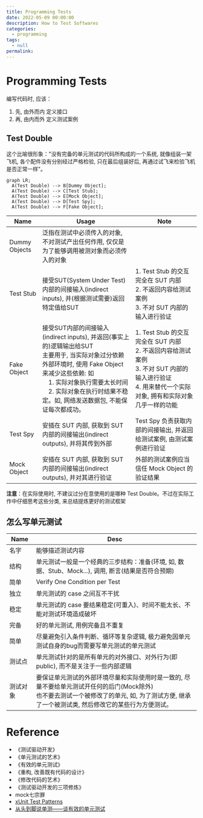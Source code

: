 ```yaml
---
title: Programming Tests
date: 2022-05-09 00:00:00
description: How to Test Softwares
categories: 
  - programming
tags: 
  - null
permalink:
---
```


# Programming Tests
编写代码时, 应该：
1. 先, 由外而内 定义接口
2. 再, 由内而外 定义测试案例

## Test Double
这个比喻很形象："没有完备的单元测试的代码所构成的⼀个系统, 就像组装⼀架飞机, 各个配件没有分别经过严格检验, 只在最后组装好后, 再通过试飞来检验飞机是否正常⼀样"。

```mermaid 
graph LR;
  A(Test Double) --> B[Dummy Object];
  A(Test Double) --> C[Test Stub];
  A(Test Double) --> E[Mock Object];
  A(Test Double) --> D[Test Spy];
  A(Test Double) --> F[Fake Object];
```

Name | Usage | Note
--- | --- | ---
Dummy Objects | 泛指在测试中必须传入的对象, 不对测试产出任何作用, 仅仅是为了能够调用被测对象而必须传入的对象 |
Test Stub | 接受SUT(System Under Test)内部的间接输入(indirect inputs), 并(根据测试需要)返回特定值给SUT | 1. Test Stub 的交互完全在 SUT 内部<br>2. 不返回内容给测试案例<br>3. 不对 SUT 内部的输入进行验证
Fake Object | 接受SUT内部的间接输入(indirect inputs), 并返回(事实上的)逻辑输出给SUT<br>主要用于, 当实际对象过分依赖外部环境时, 使用 Fake Object 来减少这些依赖: 如 <br>&ensp;&ensp;1. 实际对象执行需要太长时间<br>&ensp;&ensp;2. 实际对象在执行时结果不稳定。如, 网络发送数据包, 不能保证每次都成功。 | 1. Test Stub 的交互完全在 SUT 内部<br>2. 不返回内容给测试案例<br>3. 不对 SUT 内部的输入进行验证<br>4. 用来替代一个实际对象, 拥有和实际对象几乎一样的功能
Test Spy | 安插在 SUT 内部, 获取到 SUT 内部的间接输出(indirect outputs), 并将其传到外部 | Test Spy 负责获取内部的间接输出, 并返回给测试案例, 由测试案例进行验证
Mock Object | 安插在 SUT 内部, 获取到 SUT 内部的间接输出(indirect outputs), 并对其进行验证 | 外部的测试案例应当信任 Mock Object 的验证结果 

**注意**：在实际使用时, 不建议过分在意使用的是哪种 Test Double。不过在实际工作中仔细思考这些分类, 来总结提炼更好的测试框架

## 怎么写单元测试
Name | Desc
--- | ---
名字 | 能够描述测试内容
结构 | 单元测试⼀般是一个经典的三步结构：准备(环境, 如, 数据、Stub、Mock...), 调⽤, 断⾔(结果是否符合预期)
简单 | Verify One Condition per Test
独立 | 单元测试的 case 之间互不干扰
稳定 | 单元测试的 case 要结果稳定(可重入)、时间不能太长、不能对测试环境造成破坏
完备 | 好的单元测试, 用例完备且不重复
简单 | 尽量避免引⼊条件判断、循环等复杂逻辑, 极力避免因单元测试自身的bug而需要写单元测试的单元测试
测试点 | 单元测试针对的是所有单元的对外接⼝、对外⾏为(即public), ⽽不是关注于⼀些内部逻辑
测试对象 | 要保证单元测试的外部环境尽量和实际使⽤时是⼀致的, 尽量不要给单元测试开任何的后门(Mock除外)<br>也不要去测试⼀个被修改了的单元, 如, 为了测试⽅便, 继承了⼀个被测试类, 然后修改它的某些⾏为⽅便测试。

# Reference
- 《测试驱动开发》
- 《单元测试的艺术》
- 《有效的单元测试》
- 《重构, 改善既有代码的设计》
- 《修改代码的艺术》
- 《测试驱动开发的三项修炼》
- mock七宗罪
- [xUnit Test Patterns](http://xunitpatterns.com/index.html)
- [从头到脚说单测——谈有效的单元测试](https://cloud.tencent.com/developer/article/1490961)
